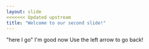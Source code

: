```yaml
---
layout: slide
<<<<<<< Updated upstream
title: "Welcome to our second slide!"
---
```

"here I go" 
I'm good now 
Use the left arrow to go back!
